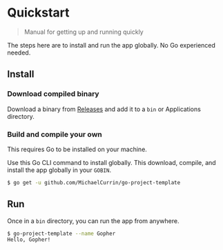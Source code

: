 # Quickstart
> Manual for getting up and running quickly

The steps here are to install and run the app globally. No Go experienced needed.


## Install

### Download compiled binary

Download a binary from [Releases](https://github.com/MichaelCurrin/go-project-template/releases) and add it to a `bin` or Applications directory.

### Build and compile your own

This requires Go to be installed on your machine.

Use this Go CLI command to install globally. This download, compile, and install the app globally in your `GOBIN`.

```sh
$ go get -u github.com/MichaelCurrin/go-project-template
```


## Run

Once in a `bin` directory, you can run the app from anywhere.

```sh
$ go-project-template --name Gopher
Hello, Gopher!
```
